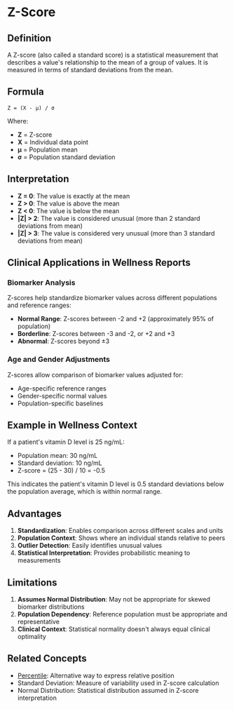 # Z-Score

## Definition

A Z-score (also called a standard score) is a statistical measurement that describes a value's relationship to the mean of a group of values. It is measured in terms of standard deviations from the mean.

## Formula

```
Z = (X - μ) / σ
```

Where:
- **Z** = Z-score
- **X** = Individual data point
- **μ** = Population mean
- **σ** = Population standard deviation

## Interpretation

- **Z = 0**: The value is exactly at the mean
- **Z > 0**: The value is above the mean
- **Z < 0**: The value is below the mean
- **|Z| > 2**: The value is considered unusual (more than 2 standard deviations from mean)
- **|Z| > 3**: The value is considered very unusual (more than 3 standard deviations from mean)

## Clinical Applications in Wellness Reports

### Biomarker Analysis
Z-scores help standardize biomarker values across different populations and reference ranges:

- **Normal Range**: Z-scores between -2 and +2 (approximately 95% of population)
- **Borderline**: Z-scores between -3 and -2, or +2 and +3
- **Abnormal**: Z-scores beyond ±3

### Age and Gender Adjustments
Z-scores allow comparison of biomarker values adjusted for:
- Age-specific reference ranges
- Gender-specific normal values
- Population-specific baselines

## Example in Wellness Context

If a patient's vitamin D level is 25 ng/mL:
- Population mean: 30 ng/mL
- Standard deviation: 10 ng/mL
- Z-score = (25 - 30) / 10 = -0.5

This indicates the patient's vitamin D level is 0.5 standard deviations below the population average, which is within normal range.

## Advantages

1. **Standardization**: Enables comparison across different scales and units
2. **Population Context**: Shows where an individual stands relative to peers
3. **Outlier Detection**: Easily identifies unusual values
4. **Statistical Interpretation**: Provides probabilistic meaning to measurements

## Limitations

1. **Assumes Normal Distribution**: May not be appropriate for skewed biomarker distributions
2. **Population Dependency**: Reference population must be appropriate and representative
3. **Clinical Context**: Statistical normality doesn't always equal clinical optimality

## Related Concepts

- [Percentile](./percentile.md): Alternative way to express relative position
- Standard Deviation: Measure of variability used in Z-score calculation
- Normal Distribution: Statistical distribution assumed in Z-score interpretation